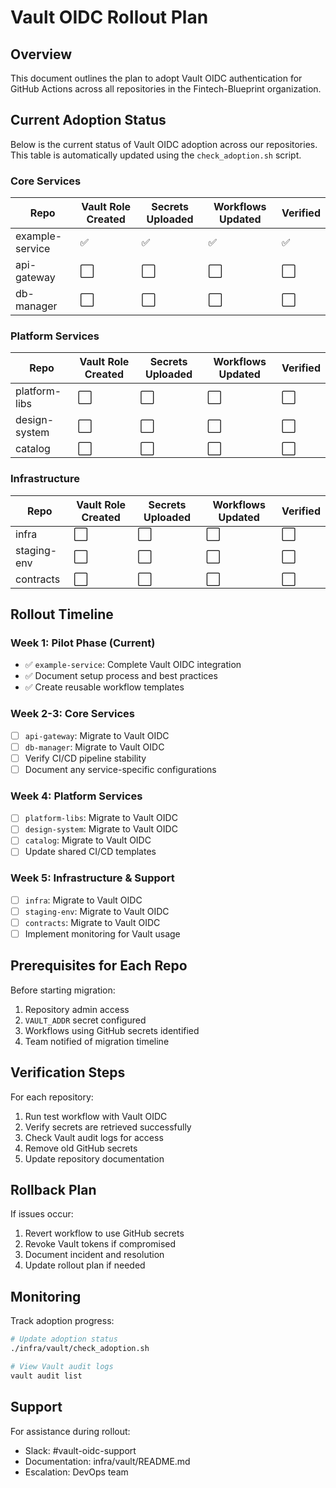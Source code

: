 # Vault OIDC Rollout Plan

## Overview
This document outlines the plan to adopt Vault OIDC authentication for GitHub Actions across all repositories in the Fintech-Blueprint organization.

## Current Adoption Status
Below is the current status of Vault OIDC adoption across our repositories. This table is automatically updated using the `check_adoption.sh` script.

### Core Services
| Repo | Vault Role Created | Secrets Uploaded | Workflows Updated | Verified |
|------|------------------|-----------------|------------------|----------|
| example-service | ✅ | ✅ | ✅ | ✅ |
| api-gateway | ⬜ | ⬜ | ⬜ | ⬜ |
| db-manager | ⬜ | ⬜ | ⬜ | ⬜ |

### Platform Services
| Repo | Vault Role Created | Secrets Uploaded | Workflows Updated | Verified |
|------|------------------|-----------------|------------------|----------|
| platform-libs | ⬜ | ⬜ | ⬜ | ⬜ |
| design-system | ⬜ | ⬜ | ⬜ | ⬜ |
| catalog | ⬜ | ⬜ | ⬜ | ⬜ |

### Infrastructure
| Repo | Vault Role Created | Secrets Uploaded | Workflows Updated | Verified |
|------|------------------|-----------------|------------------|----------|
| infra | ⬜ | ⬜ | ⬜ | ⬜ |
| staging-env | ⬜ | ⬜ | ⬜ | ⬜ |
| contracts | ⬜ | ⬜ | ⬜ | ⬜ |

## Rollout Timeline

### Week 1: Pilot Phase (Current)
- ✅ `example-service`: Complete Vault OIDC integration
- ✅ Document setup process and best practices
- ✅ Create reusable workflow templates

### Week 2-3: Core Services
- [ ] `api-gateway`: Migrate to Vault OIDC
- [ ] `db-manager`: Migrate to Vault OIDC
- [ ] Verify CI/CD pipeline stability
- [ ] Document any service-specific configurations

### Week 4: Platform Services
- [ ] `platform-libs`: Migrate to Vault OIDC
- [ ] `design-system`: Migrate to Vault OIDC
- [ ] `catalog`: Migrate to Vault OIDC
- [ ] Update shared CI/CD templates

### Week 5: Infrastructure & Support
- [ ] `infra`: Migrate to Vault OIDC
- [ ] `staging-env`: Migrate to Vault OIDC
- [ ] `contracts`: Migrate to Vault OIDC
- [ ] Implement monitoring for Vault usage

## Prerequisites for Each Repo

Before starting migration:
1. Repository admin access
2. `VAULT_ADDR` secret configured
3. Workflows using GitHub secrets identified
4. Team notified of migration timeline

## Verification Steps

For each repository:
1. Run test workflow with Vault OIDC
2. Verify secrets are retrieved successfully
3. Check Vault audit logs for access
4. Remove old GitHub secrets
5. Update repository documentation

## Rollback Plan

If issues occur:
1. Revert workflow to use GitHub secrets
2. Revoke Vault tokens if compromised
3. Document incident and resolution
4. Update rollout plan if needed

## Monitoring

Track adoption progress:
```bash
# Update adoption status
./infra/vault/check_adoption.sh

# View Vault audit logs
vault audit list
```

## Support

For assistance during rollout:
- Slack: #vault-oidc-support
- Documentation: infra/vault/README.md
- Escalation: DevOps team